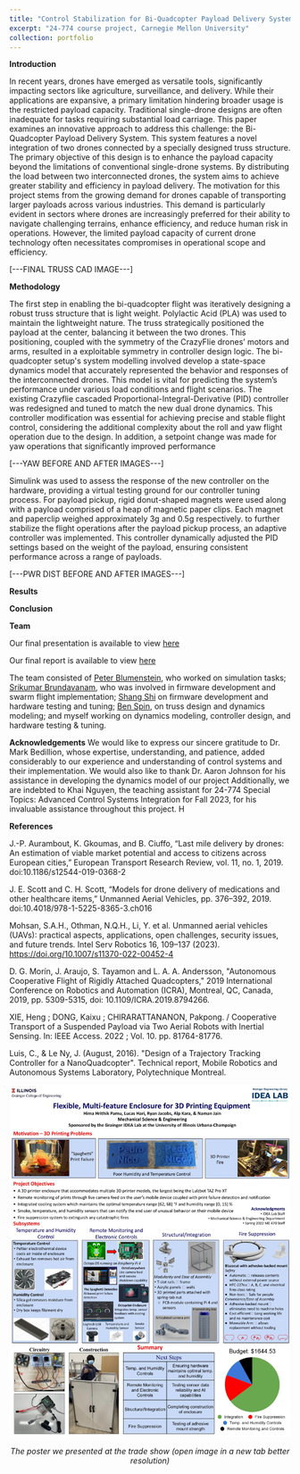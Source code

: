 ```yaml
---
title: "Control Stabilization for Bi-Quadcopter Payload Delivery System"
excerpt: "24-774 course project, Carnegie Mellon University"
collection: portfolio
---
```


**Introduction**

In recent years, drones have emerged as versatile tools, significantly impacting sectors like agriculture, surveillance, and delivery. While their applications are expansive, a primary limitation hindering broader usage is the restricted payload capacity. Traditional single-drone designs are often inadequate for tasks requiring substantial load carriage. This paper examines an innovative approach to address this challenge: the Bi-Quadcopter Payload Delivery System. This system features a novel integration of two drones connected by a specially designed truss structure. The primary objective of this design is to enhance the payload capacity beyond the limitations of conventional single-drone systems. By distributing the load between two interconnected drones, the system aims to achieve greater stability and efficiency in payload delivery. The motivation for this project stems from the growing demand for drones capable of transporting larger payloads across various industries. This demand is particularly evident in sectors where drones are increasingly preferred for their ability to navigate challenging terrains, enhance efficiency, and reduce human risk in operations. However, the limited payload capacity of current drone technology often necessitates compromises in operational scope and efficiency.

[---FINAL TRUSS CAD IMAGE---]

**Methodology**

The first step in enabling the bi-quadcopter flight was iteratively designing a robust truss structure that is light weight. Polylactic Acid (PLA) was used to maintain the lightweight nature. The truss strategically positioned the payload at the center, balancing it between the two drones. This positioning, coupled with the symmetry of the CrazyFlie drones’ motors and arms, resulted in a exploitable symmetry in controller design logic. The bi-quadcopter setup's system modelling involved develop a state-space dynamics model that accurately represented the behavior and responses of the interconnected drones. This model is vital for predicting the system’s performance under various load conditions and flight scenarios. The existing Crazyflie cascaded Proportional-Integral-Derivative (PID) controller was redesigned and tuned to match the new dual drone dynamics. This controller modification was essential for achieving precise and stable flight control, considering the additional complexity about the roll and yaw flight operation due to the design. In addition, a setpoint change was made for yaw operations that significantly improved performance

[---YAW BEFORE AND AFTER IMAGES---]

Simulink was used to assess the response of the new controller on the hardware, providing a virtual testing ground for our controller tuning process. For payload pickup, rigid donut-shaped magnets were used along with a payload comprised of a heap of magnetic paper clips. Each magnet and paperclip weighed approximately 3g and 0.5g respectively. to further stabilize the flight operations after the payload pickup process, an adaptive controller was implemented. This controller dynamically adjusted the PID settings based on the weight of the payload, ensuring consistent performance across a range of payloads.

[---PWR DIST BEFORE AND AFTER IMAGES---]

**Results**


**Conclusion**


**Team**

Our final presentation is available to view <a href="">here</a>


Our final report is available to view <a href="">here</a>


The team consisted of <a href="https://www.linkedin.com/in/peter-blumenstein-59599011a/">Peter Blumenstein</a>, who worked on simulation tasks; <a href="https://www.linkedin.com/in/sribru/">Srikumar Brundavanam</a>, who was involved in firmware development and swarm flight implementation; <a href="https://www.linkedin.com/in/steven-shi-272b2b168/">Shang Shi</a> on firmware development and hardware testing and tuning; <a href="https://www.linkedin.com/in/ben-spin-71640b1a5/">Ben Spin</a>, on truss design and dynamics modeling; and myself working on dynamics modeling, controller design, and hardware testing & tuning.


**Acknowledgements**
We would like to express our sincere gratitude to Dr. Mark Bedillion, whose expertise, understanding, and patience, added considerably to our experience and understanding of control systems and their implementation. 
We would also like to thank Dr. Aaron Johnson for his assistance in developing the dynamics model of our project
Additionally, we are indebted to Khai Nguyen, the teaching assistant for 24-774 Special Topics: Advanced Control Systems Integration for Fall 2023, for his invaluable assistance throughout this project. H


**References**

J.-P. Aurambout, K. Gkoumas, and B. Ciuffo, “Last mile delivery by drones: An estimation of viable market potential and access to citizens across European cities,” European Transport Research Review, vol. 11, no. 1, 2019. doi:10.1186/s12544-019-0368-2 


J. E. Scott and C. H. Scott, “Models for drone delivery of medications and other healthcare items,” Unmanned Aerial Vehicles, pp. 376–392, 2019. doi:10.4018/978-1-5225-8365-3.ch016 


Mohsan, S.A.H., Othman, N.Q.H., Li, Y. et al. Unmanned aerial vehicles (UAVs): practical aspects, applications, open challenges, security issues, and future trends. Intel Serv Robotics 16, 109–137 (2023). https://doi.org/10.1007/s11370-022-00452-4


D. G. Morín, J. Araujo, S. Tayamon and L. A. A. Andersson, "Autonomous Cooperative Flight of Rigidly Attached Quadcopters," 2019 International Conference on Robotics and Automation (ICRA), Montreal, QC, Canada, 2019, pp. 5309-5315, doi: 10.1109/ICRA.2019.8794266.


XIE, Heng ; DONG, Kaixu ; CHIRARATTANANON, Pakpong. / Cooperative Transport of a Suspended Payload via Two Aerial Robots with Inertial Sensing. In: IEEE Access. 2022 ; Vol. 10. pp. 81764-81776.


Luis, C., \& Le Ny, J. (August, 2016). "Design of a Trajectory Tracking Controller for a
NanoQuadcopter". Technical report, Mobile Robotics and Autonomous Systems Laboratory, Polytechnique Montreal. 





<img src='/images/ME470_project/ME 470 3D-Printer Enclosure Poster.jpg' alt="2022_ME170_Trade_Show_poster" class="center">
<p style="text-align:center"> <i>The poster we presented at the trade show (open image in a new tab better resolution)</i></p>


